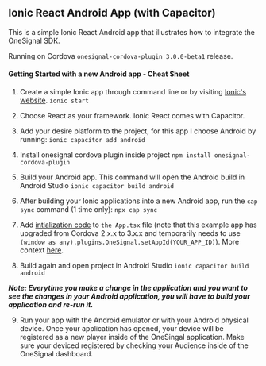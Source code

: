 ## Ionic React Android App (with Capacitor)

This is a simple Ionic React Android app that illustrates how to integrate the OneSignal SDK.

Running on Cordova ```onesignal-cordova-plugin 3.0.0-beta1``` release.

#### Getting Started with a new Android app - Cheat Sheet

1. Create a simple Ionic app through command line or by visiting [Ionic's website](www.ionicframework.com).
```ionic start```

2. Choose React as your framework. Ionic React comes with Capacitor.

3. Add your desire platform to the project, for this app I choose Android by running:
```ionic capacitor add android```

4. Install onesignal cordova plugin inside project
```npm install onesignal-cordova-plugin```

5. Build your Android app. This command will open the Android build in Android Studio
```ionic capacitor build android```

6. After building your Ionic applications into a new Android app, run the `cap sync` command (1 time only): 
```npx cap sync```

7. Add [intialization code](https://documentation.onesignal.com/docs/ionic-sdk-setup#android-requirements) to `the App.tsx` file (note that this example app has upgraded from Cordova 2.x.x to 3.x.x and temporarily needs to use ```(window as any).plugins.OneSignal.setAppId(YOUR_APP_ID)```). More context [here](https://github.com/OneSignal/OneSignal-Cordova-SDK/issues/700#issuecomment-842788403).

8. Build again and open project in Android Studio
```ionic capacitor build android```

***Note: Everytime you make a change in the application and you want to see the changes in your Android application, you will have to build your application and re-run it.***

9. Run your app with the Android emulator or with your Android physical device. Once your application has opened, your device will be registered as a new player inside of the OneSingal application. Make sure your deviced registered by checking your Audience inside of the OneSignal dashboard.